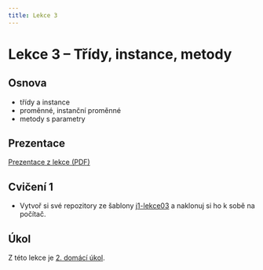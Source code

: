 ```yaml
---
title: Lekce 3
---
```

# Lekce 3 – Třídy, instance, metody

## Osnova
* třídy a instance
* proměnné, instanční proměnné
* metody s parametry

## Prezentace
[Prezentace z lekce (PDF)](prezentace/lekce-03.pdf)

## Cvičení 1
- Vytvoř si své repozitory ze šablony [j1-lekce03](https://github.com/FilipJirsak-Czechitas/j1-lekce03) a naklonuj si ho k sobě na počítač.

## Úkol
Z této lekce je [2. domácí úkol](ukol-2.html).
